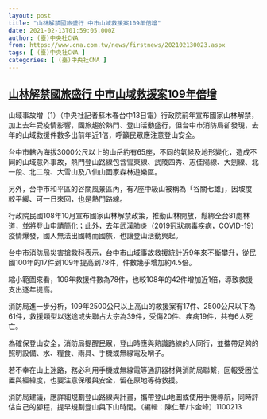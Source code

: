 ```yaml
---
layout: post
title: "山林解禁國旅盛行 中市山域救援案109年倍增"
date: 2021-02-13T01:59:05.000Z
author: (臺)中央社CNA
from: https://www.cna.com.tw/news/firstnews/202102130023.aspx
tags: [ (臺)中央社CNA ]
categories: [ (臺)中央社CNA ]
---
```

<!--1613181545000-->
[山林解禁國旅盛行 中市山域救援案109年倍增](https://www.cna.com.tw/news/firstnews/202102130023.aspx)
------

<div>
<div></div><div class="paragraph"><p>山域事故增（1）（中央社記者蘇木春台中13日電）行政院前年宣布國家山林解禁，加上去年受疫情影響，國旅趨於熱門、登山活動盛行，但台中市消防局卻發現，去年的山域救援件數多出前年近1倍，呼籲民眾應注意登山安全。</p><p>台中市轄內海拔3000公尺以上的山岳約有65座，不同的氣候及地形變化，造成不同的山域意外事故，熱門登山路線包含雪東線、武陵四秀、志佳陽線、大劍線、北一段、北二段、大雪山及八仙山國家森林遊樂區。</p><p>另外，台中市和平區的谷關風景區內，有7座中級山被稱為「谷關七雄」，因坡度較平緩、可一日來回，也是熱門路線。</p><p>行政院民國108年10月宣布國家山林解禁政策，推動山林開放，鬆綁全台81處林道，並將登山申請簡化；此外，去年武漢肺炎（2019冠狀病毒疾病，COVID-19）疫情爆發，國人無法出國轉而國旅，也讓登山活動興起。</p><p>台中市消防局災害搶救科表示，台中市山域事故救援統計近9年來不斷攀升，從民國100年的17件到109年提高到78件，件數幾乎增加約4.5倍。</p><p>縮小範圍來看，109年救援件數為78件，也較108年的42件增加近1倍，導致救援支出逐年提高。</p><p>消防局進一步分析，109年2500公尺以上高山的救援案有17件、2500公尺以下為61件，救援類型以迷途或失聯占大宗為39件，受傷20件、疾病19件，共有6人死亡。</p><p>為確保登山安全，消防局提醒民眾，登山時應與熟識路線的人同行，並攜帶足夠的照明設備、水、糧食、雨具、手機或無線電及哨子。</p><p>若不幸在山上迷路，務必利用手機或無線電等通訊器材與消防局聯繫，回報受困位置與經緯度，也要注意保暖與安全，留在原地等待救援。</p><p>消防局建議，應詳細規劃登山路線與計畫，攜帶登山地圖或使用手機導航，同時評估自己的腳程，提早規劃登山與下山時間。（編輯：陳仁華/卞金峰）1100213</p></div>
</div>
